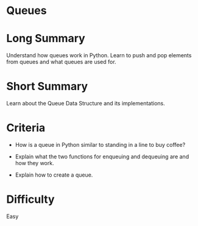 # Queues

# Long Summary

Understand how queues work in Python. Learn to push and pop elements from queues and what queues are used for. 

# Short Summary

Learn about the Queue Data Structure and its implementations.

# Criteria

- How is a queue in Python similar to standing in a line to buy coffee?

- Explain what the two functions for enqueuing and dequeuing are and how they work.

- Explain how to create a queue.

# Difficulty

Easy

